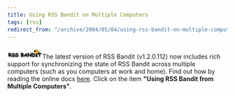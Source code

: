```yaml
---
title: Using RSS Bandit on Multiple Computers
tags: [rss]
redirect_from: "/archive/2004/05/04/using-rss-bandit-on-multiple-computers.aspx/"
---
```


![RSS Bandit Logo](/images/RSSBanditLogo.jpg)The latest version of RSS
Bandit (v1.2.0.112) now includes rich support for synchronizing the
state of RSS Bandit across multiple computers (such as you computers at
work and home). Find out how by reading the online docs
[here](http://www.rssbandit.org/docs/). Click on the item **"Using RSS
Bandit from Multiple Computers"**.

